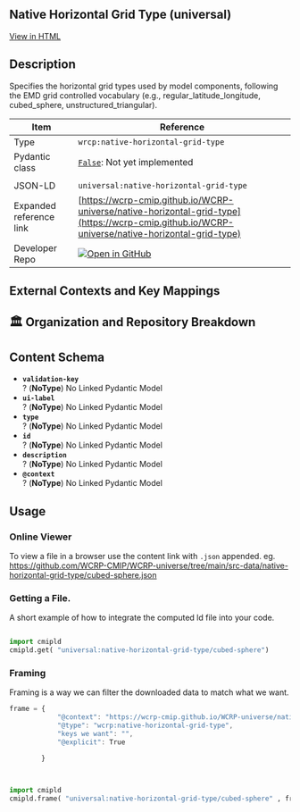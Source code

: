 

<section id="description">

# Native Horizontal Grid Type  (universal)

[View in HTML](https://wcrp-cmip.github.io/WCRP-universe/native-horizontal-grid-type/native-horizontal-grid-type)

## Description
Specifies the horizontal grid types used by model components, following the EMD grid controlled vocabulary (e.g., regular_latitude_longitude, cubed_sphere, unstructured_triangular).


</section>



<section id="info">


| Item | Reference |
| --- | --- |
| Type | `wrcp:native-horizontal-grid-type` |
| Pydantic class | [`False`](https://github.com/ESGF/esgf-vocab/blob/main/src/esgvoc/api/data_descriptors/False.py):  Not yet implemented |
| | |
| JSON-LD | `universal:native-horizontal-grid-type` |
| Expanded reference link | [https://wcrp-cmip.github.io/WCRP-universe/native-horizontal-grid-type](https://wcrp-cmip.github.io/WCRP-universe/native-horizontal-grid-type) |
| Developer Repo | [![Open in GitHub](https://img.shields.io/badge/Open-GitHub-blue?logo=github&style=flat-square)](https://github.com/WCRP-CMIP/WCRP-universe/tree/main/src-data/native-horizontal-grid-type) |


</section>
    <section id="links">

 </section>

## External Contexts and Key Mappings

 </section>


## 🏛️ Organization and Repository Breakdown

<section id="schema">

## Content Schema

- **`validation-key`**  
  ? (**NoType**)
  No Linked Pydantic Model 
- **`ui-label`**  
  ? (**NoType**)
  No Linked Pydantic Model 
- **`type`**  
  ? (**NoType**)
  No Linked Pydantic Model 
- **`id`**  
  ? (**NoType**)
  No Linked Pydantic Model 
- **`description`**  
  ? (**NoType**)
  No Linked Pydantic Model 
- **`@context`**  
  ? (**NoType**)
  No Linked Pydantic Model 





</section>   

<section id="usage">

## Usage

### Online Viewer 
To view a file in a browser use the content link with `.json` appended. 
eg. https://github.com/WCRP-CMIP/WCRP-universe/tree/main/src-data/native-horizontal-grid-type/cubed-sphere.json

### Getting a File. 

A short example of how to integrate the computed ld file into your code. 

```python

import cmipld
cmipld.get( "universal:native-horizontal-grid-type/cubed-sphere")

```

### Framing
Framing is a way we can filter the downloaded data to match what we want. 
```js
frame = {
            "@context": "https://wcrp-cmip.github.io/WCRP-universe/native-horizontal-grid-type/_context_",
            "@type": "wcrp:native-horizontal-grid-type",
            "keys we want": "",
            "@explicit": True

        }
        
```

```python

import cmipld
cmipld.frame( "universal:native-horizontal-grid-type/cubed-sphere" , frame)

```
</section>

    